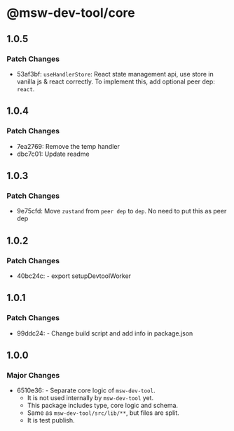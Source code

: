 # @msw-dev-tool/core

## 1.0.5

### Patch Changes

- 53af3bf: `useHandlerStore`: React state management api, use store in vanilla js & react correctly. To implement this, add optional peer dep: `react`.

## 1.0.4

### Patch Changes

- 7ea2769: Remove the temp handler
- dbc7c01: Update readme

## 1.0.3

### Patch Changes

- 9e75cfd: Move `zustand` from `peer dep` to `dep`. No need to put this as peer dep

## 1.0.2

### Patch Changes

- 40bc24c: - export setupDevtoolWorker

## 1.0.1

### Patch Changes

- 99ddc24: - Change build script and add info in package.json

## 1.0.0

### Major Changes

- 6510e36: - Separate core logic of `msw-dev-tool`.
  - It is not used internally by `msw-dev-tool` yet.
  - This package includes type, core logic and schema.
  - Same as `msw-dev-tool/src/lib/**`, but files are split.
  - It is test publish.
